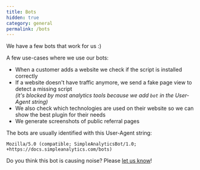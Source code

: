 ```yaml
---
title: Bots
hidden: true
category: general
permalink: /bots
---
```


We have a few bots that work for us :)

A few use-cases where we use our bots:
- When a customer adds a website we check if the script is installed correctly
- If a website doesn't have traffic anymore, we send a fake page view to detect a missing script<br />_(it's blocked by most analytics tools because we add `bot` in the User-Agent string)_
- We also check which technologies are used on their website so we can show the best plugin for their needs
- We generate screenshots of public referral pages

The bots are usually identified with this User-Agent string:

```
Mozilla/5.0 (compatible; SimpleAnalyticsBot/1.0; +https://docs.simpleanalytics.com/bots)
```

Do you think this bot is causing noise? Please [let us know](https://simpleanalytics.com/contact)!
